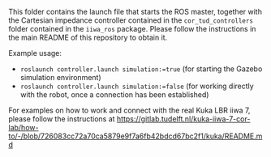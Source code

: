 This folder contains the launch file that starts the ROS master, together with the Cartesian impedance controller contained in the `cor_tud_controllers` folder contained in the `iiwa_ros` package. Please follow the instructions in the main README of this repository to obtain it.

Example usage:
- `roslaunch controller.launch simulation:=true` (for starting the Gazebo simulation environment)
- `roslaunch controller.launch simulation:=false` (for working directly with the robot, once a connection has been established)


For examples on how to work and connect with the real Kuka LBR iiwa 7, please follow the instructions at https://gitlab.tudelft.nl/kuka-iiwa-7-cor-lab/how-to/-/blob/726083cc72a70ca5879e9f7a6fb42bdcd67bc2f1/kuka/README.md
